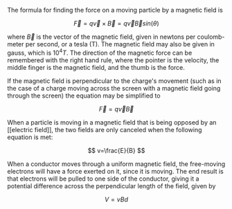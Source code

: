 The formula for finding the force on a moving particle by a magnetic field is 

$$
\vec{F}=q \vec{v} \times \vec{B} = q\vec{v}\vec{B}sin(\theta)
$$

where $\vec{B}$ is the vector of the magnetic field, given in newtons per coulomb-meter per second, or a tesla (T). The magnetic field may also be given in gauss, which is $10^4T$. The direction of the magnetic force can be remembered with the right hand rule, where the pointer is the velocity, the middle finger is the magnetic field, and the thumb is the force.


If the magnetic field is perpendicular to the charge's movement (such as in the case of a charge moving across the screen with a magnetic field going through the screen) the equation may be simplified to 

$$
\vec{F}=q\vec{v}\vec{B}
$$


When a particle is moving in a magnetic field that is being opposed by an [[electric field]], the two fields are only canceled when the following equation is met:

$$
v=\frac{E}{B}
$$

When a conductor moves through a uniform magnetic field, the free-moving electrons will have a force exerted on it, since it is moving. The end result is that electrons will be pulled to one side of the conductor, giving it a potential difference across the perpendicular length of the field, given by 

$$
V=vBd
$$
